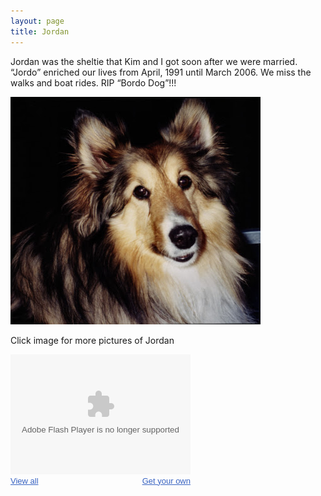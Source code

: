 ```yaml
---
layout: page
title: Jordan
---
```

Jordan was the sheltie that Kim and I got soon after we were married.  “Jordo” enriched our lives from April, 1991 until March 2006. We miss the walks and boat rides.  RIP “Bordo Dog”!!!

<div text-align: center;><a href="https://picasaweb.google.com/107081804861686762583/Jordan?authuser=0&authkey=Gv1sRgCK7CsIenmeC-2gE&feat=directlink"><img src="../img/Jordan.JPG" alt="Jordan"></a>
<p font-size="small">Click image for more pictures of Jordan</p></div>

<div style="width:288px;font-family:arial,sans-serif;font-size:13px;"><div><embed type="application/x-shockwave-flash" src="https://photos.gstatic.com/media/slideshow.swf" width="288" height="192" flashvars="host=picasaweb.google.com&hl=en_US&feat=flashalbum&RGB=0x000000&feed=https%3A%2F%2Fpicasaweb.google.com%2Fdata%2Ffeed%2Fapi%2Fuser%2F107081804861686762583%2Falbumid%2F5838282857607638289%3Falt%3Drss%26kind%3Dphoto%26authkey%3DGv1sRgCK7CsIenmeC-2gE%26hl%3Den_US" pluginspage="http://www.macromedia.com/go/getflashplayer"></embed></div><span style="float:left;"><a href="https://picasaweb.google.com/107081804861686762583/Jordan?authuser=0&authkey=Gv1sRgCK7CsIenmeC-2gE&feat=flashalbum" style="color:#3964c2">View all</a></span><div style="text-align:right;"><a href="http://picasaweb.google.com/lh/getEmbed?feat=flashalbum" style="color:#3964c2">Get your own</a></div></div>
